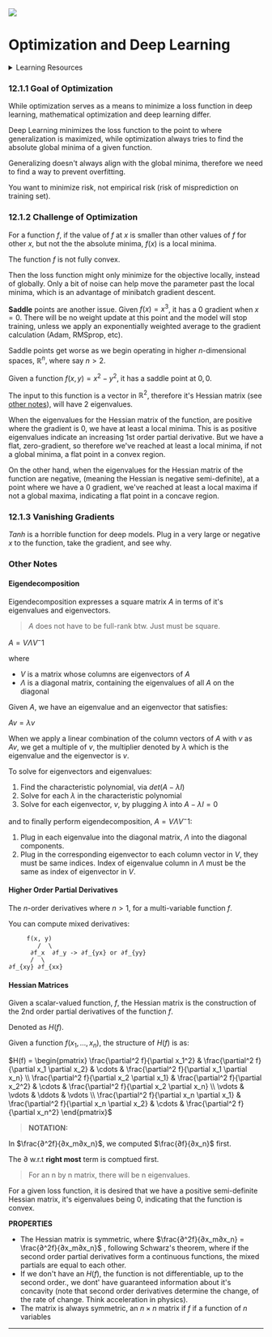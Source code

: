 <img src = 'https://losslandscape.com/wp-content/uploads/2019/09/loss-landscape-research-3.jpg'>

# Optimization and Deep Learning

<details><summary>Learning Resources</summary>

- [D2l.ai, Optimization Algorithms](https://d2l.ai/chapter_optimization/index.html)
- [gpt4o, my technical co-founder](chatgpt.com)

</details>

### 12.1.1 Goal of Optimization

While optimization serves as a means to minimize a loss function in deep learning, mathematical optimization and deep learning differ.

Deep Learning minimizes the loss function to the point to where generalization is maximized, while optimization always tries to find the absolute global minima of a given function.

Generalizing doesn't always align with the global minima, therefore we need to find a way to prevent overfitting.

You want to minimize risk, not empirical risk (risk of misprediction on training set).

### 12.1.2 Challenge of Optimization

For a function $f$, if the value of $f$ at $x$ is smaller than other values of $f$ for other $x$, but not the the absolute minima, $f(x)$ is a local minima. 

The function $f$ is not fully convex.

Then the loss function might only minimize for the objective locally, instead of globally. Only a bit of noise can help move the parameter past the local minima, which is an advantage of minibatch gradient descent.

**Saddle** points are another issue. Given $f(x) = x^3$, it has a $0$ gradient when $x = 0$. There will be no weight update at this point and the model will stop training, unless we apply an exponentially weighted average to the gradient calculation (Adam, RMSprop, etc).

Saddle points get worse as we begin operating in higher $n$-dimensional spaces, $\mathbb{R}^n$, where say $n > 2$.

Given a function $f(x, y) = x^2 - y^2$, it has a saddle point at $0, 0$.

The input to this function is a vector in $\mathbb{R}^2$, therefore it's Hessian matrix (see [other notes](#other-notes)), will have $2$ eigenvalues.

When the eigenvalues for the Hessian matrix of the function, are positive where the gradient is $0$, we have at least a local minima. This is as positive eigenvalues indicate an increasing 1st order partial derivative. But we have a flat, zero-gradient, so therefore we've reached at least a local minima, if not a global minima, a flat point in a convex region.

On the other hand, when the eigenvalues for the Hessian matrix of the function are negative, (meaning the Hessian is negative semi-definite), at a point where we have a $0$ gradient, we've reached at least a local maxima if not a global maxima, indicating a flat point in a concave region.

### 12.1.3 Vanishing Gradients

$Tanh$ is a horrible function for deep models. Plug in a very large or negative $x$ to the function, take the gradient, and see why.

### Other Notes

#### **Eigendecomposition**

Eigendecomposition expresses a square matrix $A$ in terms of it's eigenvalues and eigenvectors. 

> $A$ does not have to be full-rank btw. Just must be square.

$A = V\Lambda V^-1$

where 

- $V$ is a matrix whose columns are eigenvectors of $A$
- $\Lambda$ is a diagonal matrix, containing the eigenvalues of all $A$ on the diagonal

Given $A$, we have an eigenvalue and an eigenvector that satisfies:

$Av = \lambda v$

When we apply a linear combination of the column vectors of $A$ with $v$ as $Av$, we get a multiple of $v$, the multiplier denoted by $\lambda$ which is the eigenvalue and the eigenvector is $v$.

To solve for eigenvectors and eigenvalues:

1. Find the characteristic polynomial, via $det(A - \lambda I)$
2. Solve for each $\lambda$ in the characteristic polynomial
3. Solve for each eigenvector, $v$, by plugging $\lambda$ into $A - \lambda I = 0$

and to finally perform eigendecomposition, $A = V\Lambda V^-1$:

1. Plug in each eigenvalue into the diagonal matrix, $\Lambda$ into the diagonal components.
2. Plug in the corresponding eigenvector to each column vector in $V$, they must be same indices. Index of eigenvalue column in $\Lambda$ must be the same as index of eigenvector in $V$.

#### **Higher Order Partial Derivatives**

The $n$-order derivatives where $n > 1$, for a multi-variable function $f$. 

You can compute mixed derivatives:

```
     f(x, y)
        /  \
      ∂f_x  ∂f_y -> ∂f_{yx} or ∂f_{yy}
      /  \    
∂f_{xy} ∂f_{xx} 

```

#### **Hessian Matrices**

Given a scalar-valued function, $f$, the Hessian matrix is the construction of the 2nd order partial derivatives of the function $f$.

Denoted as $H(f)$.

Given a function $f(x_1, ..., x_n)$, the structure of $H(f)$ is as:

$H(f) = \begin{pmatrix} \frac{\partial^2 f}{\partial x_1^2} & \frac{\partial^2 f}{\partial x_1 \partial x_2} & \cdots & \frac{\partial^2 f}{\partial x_1 \partial x_n} \\ \frac{\partial^2 f}{\partial x_2 \partial x_1} & \frac{\partial^2 f}{\partial x_2^2} & \cdots & \frac{\partial^2 f}{\partial x_2 \partial x_n} \\ \vdots & \vdots & \ddots & \vdots \\ \frac{\partial^2 f}{\partial x_n \partial x_1} & \frac{\partial^2 f}{\partial x_n \partial x_2} & \cdots & \frac{\partial^2 f}{\partial x_n^2} \end{pmatrix}$

> **NOTATION:**

In $\frac{∂^2f}{∂x_m∂x_n}$, we computed $\frac{∂f}{∂x_n}$ first.

The $∂$ w.r.t **right most** term is comptued first.

> For an n by n matrix, there will be n eigenvalues.

For a given loss function, it is desired that we have a positive semi-definite Hessian matrix, it's eigenvalues being 0, indicating that the function is convex.




**PROPERTIES**

- The Hessian matrix is symmetric, where $\frac{∂^2f}{∂x_m∂x_n} = \frac{∂^2f}{∂x_m∂x_n}$ , following Schwarz's theorem, where if the second order partial derivatives form a continuous functions, the mixed partials are equal to each other.
- If we don't have an $H(f)$, the function is not differentiable, up to the second order., we dont' have guaranteed information about it's concavity (note that second order derivatives determine the change, of the rate of change. Think acceleration in physics).
- The matrix is always symmetric, an $n\times n$ matrix if $f$ if a function of $n$ variables


---
